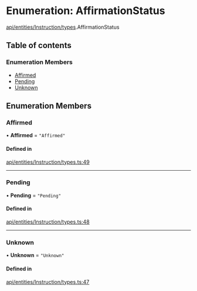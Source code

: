 # Enumeration: AffirmationStatus

[api/entities/Instruction/types](../wiki/api.entities.Instruction.types).AffirmationStatus

## Table of contents

### Enumeration Members

- [Affirmed](../wiki/api.entities.Instruction.types.AffirmationStatus#affirmed)
- [Pending](../wiki/api.entities.Instruction.types.AffirmationStatus#pending)
- [Unknown](../wiki/api.entities.Instruction.types.AffirmationStatus#unknown)

## Enumeration Members

### Affirmed

• **Affirmed** = ``"Affirmed"``

#### Defined in

[api/entities/Instruction/types.ts:49](https://github.com/PolymeshAssociation/polymesh-sdk/blob/e978aefd/src/api/entities/Instruction/types.ts#L49)

___

### Pending

• **Pending** = ``"Pending"``

#### Defined in

[api/entities/Instruction/types.ts:48](https://github.com/PolymeshAssociation/polymesh-sdk/blob/e978aefd/src/api/entities/Instruction/types.ts#L48)

___

### Unknown

• **Unknown** = ``"Unknown"``

#### Defined in

[api/entities/Instruction/types.ts:47](https://github.com/PolymeshAssociation/polymesh-sdk/blob/e978aefd/src/api/entities/Instruction/types.ts#L47)
